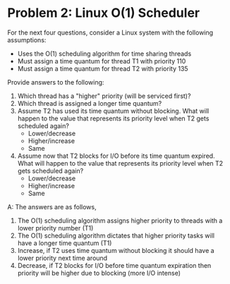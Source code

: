 # Problem 2: Linux O(1) Scheduler

For the next four questions, consider a Linux system with the following assumptions:

- Uses the O(1) scheduling algorithm for time sharing threads
- Must assign a time quantum for thread T1 with priority 110
- Must assign a time quantum for thread T2 with priority 135

Provide answers to the following:

1. Which thread has a "higher" priority (will be serviced first)?
2. Which thread is assigned a longer time quantum?
3. Assume T2 has used its time quantum without blocking. What will happen to the value that represents its priority level when T2 gets scheduled again?
   - Lower/decrease
   - Higher/increase
   - Same
4. Assume now that T2 blocks for I/O before its time quantum expired. What will happen to the value that represents its priority level when T2 gets scheduled again?
   - Lower/decrease
   - Higher/increase
   - Same

A: The answers are as follows,

1. The O(1) scheduling algorithm assigns higher priority to threads with a lower priority number (T1)
2. The O(1) scheduling algorithm dictates that higher priority tasks will have a longer time quantum (T1)
3. Increase, if T2 uses time quantum without blocking it should have a lower priority next time around
4. Decrease, if T2 blocks for I/O before time quantum expiration then priority will be higher due to blocking (more I/O intense)
